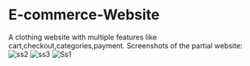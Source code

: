 # E-commerce-Website
A clothing website with multiple features like cart,checkout,categories,payment.
Screenshots of the partial website:
![ss2](https://user-images.githubusercontent.com/59231474/113755466-faae9500-972d-11eb-9cdb-7ac0dc3a4755.PNG)
![ss3](https://user-images.githubusercontent.com/59231474/113755474-fc785880-972d-11eb-938f-199c59df51b8.PNG)
![Ss1](https://user-images.githubusercontent.com/59231474/113755478-fd10ef00-972d-11eb-9480-e2279cca3766.PNG)
